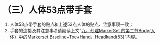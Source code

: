 # （三）人体53点带手套

1. 人体53点带手套的贴点和上述53点人体的贴点、注意事项一致；
2. 手套的连接及其注意事项请阅读上文“[九、创建MarkerSet 的第二节Body(人体）中的Markerset Baseline+Toe+Hand，Headband(53)](../jiu-chuang-jian-markerset/er-body-ren-ti.md#baselinetoehandheadband-53)”内容。

